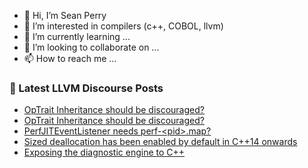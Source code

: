 - 👋 Hi, I’m Sean Perry
- 👀 I’m interested in compilers (c++, COBOL, llvm)
- 🌱 I’m currently learning ...
- 💞️ I’m looking to collaborate on ...
- 📫 How to reach me ...

<!---
s66perry/s66perry is a ✨ special ✨ repository because its `README.md` (this file) appears on your GitHub profile.
You can click the Preview link to take a look at your changes.
--->
### 📕 Latest LLVM Discourse Posts

<!-- DISCOURSE-LLVM:START -->
- [OpTrait Inheritance should be discouraged?](https://discourse.llvm.org/t/optrait-inheritance-should-be-discouraged/73100#post_2)
- [OpTrait Inheritance should be discouraged?](https://discourse.llvm.org/t/optrait-inheritance-should-be-discouraged/73100#post_1)
- [PerfJITEventListener needs perf-&lt;pid&gt;.map?](https://discourse.llvm.org/t/perfjiteventlistener-needs-perf-pid-map/55114#post_4)
- [Sized deallocation has been enabled by default in C++14 onwards](https://discourse.llvm.org/t/sized-deallocation-has-been-enabled-by-default-in-c-14-onwards/73099#post_1)
- [Exposing the diagnostic engine to C++](https://discourse.llvm.org/t/exposing-the-diagnostic-engine-to-c/73092#post_6)
<!-- DISCOURSE-LLVM:END -->
